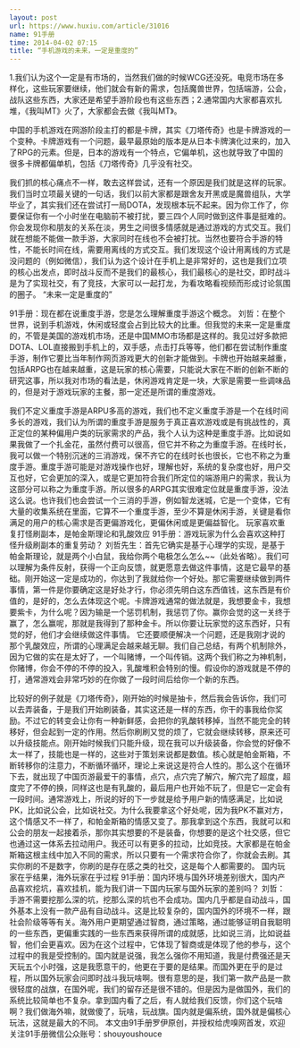 ```yaml
---
layout: post
url: https://www.huxiu.com/article/31016
name: 91手册
time: 2014-04-02 07:15
title: “手机游戏的未来，一定是重度的”
---
```

1.我们认为这个一定是有市场的，当然我们做的时候WCG还没死。电竞市场在多样化，这些玩家要继续，他们就会有新的需求，包括魔兽世界，包括端游，公会，战队这些东西，大家还是希望手游阶段也有这些东西；2.通常国内大家都喜欢扎堆，《我叫MT》火了，大家都会去做《我叫MT》。

中国的手机游戏在网游阶段主打的都是卡牌，其实《刀塔传奇》也是卡牌游戏的一个变种。卡牌游戏有一个问题，最早最原始的版本是从日本卡牌演化过来的，加入了RPG的元素。但是，日本的游戏有一个特点，它偏单机，这也就导致了中国的很多卡牌都偏单机，包括《刀塔传奇》几乎没有社交。

我们抓的核心痛点不一样，敢去这样尝试，还有一个原因是我们就是这样的玩家。我们当时立项最关键的一句话，我们以前大家都是跟舍友开黑或是魔兽组队，大学毕业了，其实我们还在尝试打一局DOTA，发现根本玩不起来。因为你工作了，你要保证你有一个小时坐在电脑前不被打扰，要三四个人同时做到这件事是挺难的。你会发现你和朋友的关系在淡，男生之间很多情感就是通过游戏的方式交互。我们就在想能不能做一款手游，大家同时在线也不会被打扰。当然也要符合手游的特性，不能长时间在线，需要用离线的方式交互。我们发现这个设计用离线的方式是没问题的（例如微信），我们认为这个设计在手机上是非常好的，这也是我们立项的核心出发点，即时战斗反而不是我们的最核心，我们最核心的是社交，即时战斗是为了实现社交，有了竞技，大家可以一起打龙，为看攻略看视频而形成讨论氛围的圈子。 “未来一定是重度的”

91手册：现在都在说重度手游，您是怎么理解重度手游这个概念。 刘哲：在整个世界，说到手机游戏，休闲或轻度会占到比较大的比重。但我觉的未来一定是重度的，不管是美国的游戏机市场，还是中国MMO市场都是这样的。我见过好多款把DOTA、LOL直接搬到手机上的，双手感，点击打兵等等，他们都在尝试制作重度手游，制作它要比当年制作网页游戏更大的创新才能做到。卡牌也开始越来越重，包括ARPG也在越来越重，这是玩家的核心需要，只能说大家在不断的创新不断的研究这事，所以我对市场的看法是，休闲游戏肯定是一块，大家是需要一些调味品的，但是对于游戏玩家的主餐，那一定还是所谓的重度游戏。

我们不定义重度手游是ARPU多高的游戏，我们也不定义重度手游是一个在线时间多长的游戏，我们认为所谓的重度手游是服务于真正喜欢游戏或是有挑战性的，真正定位的某种偏用户类的玩家需求的产品，我个人认为这种是重度手游。比如说如果我做了一个扎金花，虽然付费可以很高，但它并不称之为重度手游。在线时长，我可以做一个特别沉迷的三消游戏，保不齐它的在线时长也很长，它也不称之为重度手游。重度手游可能是对游戏操作也好，理解也好，系统的复杂度也好，用户交互也好，它会更加的深入，或是它更加符合我们所定位的端游用户的需求，我认为这部分可以称之为重度手游。所以很多的ARPG其实很难定位就是重度手游，没法这么说。也许我们也会尝试一个三消的手游，例如智龙迷城，它是一个变体，它有大量的收集系统在里面，它算不一个重度手游，至少不算是休闲手游，关键是看你满足的用户的核心需求是否更偏游戏化，更偏休闲或是更偏益智化。 玩家喜欢重复打怪刷副本，是帕金斯理论和乳酸效应 91手册：游戏玩家为什么会喜欢这种打怪升级刷副本的重复劳动？ 刘哲先生：首先它确实是基于心理学的实现，是基于帕金斯理论，就是两个小白鼠，我给你两个电极怎么怎么~~（此处省略）。我们可以理解为条件反射，获得一个正向反馈，就更愿意去做这件事情，这是它最早的基础。刚开始这一定是成功的，你达到了我就给你一个好处。那它需要继续做到两件事情，第一件是你要确定这是好处才行，你必须先明白这东西值钱，这东西是有价值的，是好的，怎么去体现这个呢。卡牌游戏通常的做法就是，我想要金卡，我想要紫卡，为什么呢？因为输是一个惩罚机制，我惩罚了你。赢你会觉的这一关终于赢了，怎么赢呢，那就是我得到了那种金卡。所以你要让玩家觉的这东西好，只有觉的好，他们才会继续做这件事情。 它还要顺便解决一个问题，还是我刚才说的那个乳酸效应，所谓的心理满足会越来越无聊。我们自己总结，有两个机制除外，因为它做的实在是太好了，一个叫赌博，一个叫传销。这两个我们称之为神机制，你赌博，你会不停的不停的投入，乳酸堆积会特别的慢。假设你的游戏就是不停的打，通常游戏会非常巧妙的在你做了一段时间后给你一个新的东西。

比较好的例子就是《刀塔传奇》，刚开始的时候是抽卡，然后我会告诉你，我们可以去弄装备，于是我们开始刷装备，其实这还是一样的东西，你干的事我给你奖励。不过它的转变会让你有一种新鲜感，会把你的乳酸转移掉，当然不能完全的转移好，但会起到一定的作用。然后你刷刷又觉的烦了，它就会继续转移，原来还可以升级技能点。刚开始时候我们只能升级，现在我可以升级装备，你会觉的好像不太一样了，技能也是一样的，这些对于策划来说都是数值。核心就是帕金斯箱，不断转移你的注意力，不断循环循环，理论上来说这是符合人性的。那么这个在循环下去，就出现了中国页游最爱干的事情，点穴，点穴完了解穴，解穴完了超度，超度完了不停的换，同样这也是有乳酸的，最后用户也开始不玩了，但是它一定会有一段时间。通常游戏上，所说的好的下一步就是给予用户新的情感满足，比如说PK，比如说公会，比如说社交。为什么我要拿这个好处呢，因为我PK不赢对方，这个情感又不一样了，和帕金斯箱的情感又变了。那我拿到这个东西，我就可以和公会的朋友一起接着杀，那你其实想要的不是装备，你想要的是这个社交感，但它也通过这一体系去拉动用户。我还可以有更多的拉动，比如竞技。大家都是在帕金斯箱这根主线中加入不同的需求，所以只要有一个需求符合你了，你就会去刷。其实你刷的不是数字，你刷的是存在感之类的社交，这是每个人都需要的。 国内玩家在乎结果，海外玩家在乎过程 91手册：国内环境与国外环境差别很大，国内产品喜欢挖坑，喜欢挂机，能为我们讲一下国内玩家与国外玩家的差别吗？ 刘哲：手游不需要挖那么深的坑，挖那么深的坑也不会成功。国内几乎都是自动战斗，国外基本上没有一款产品有自动战斗。这是比较复杂的，国内国外的环境不一样，跟社会阶级等等有关。海外用户更期望通过智商，通过策略，通过能够证明自我聪明的一些东西，更偏重实践的一些东西来获得所谓的成就感，比如说三消，比如说益智，他们会更喜欢。因为在这个过程中，它体现了智商或是体现了他的参与，这个过程中的我是受控制的。国内就是说强，我怎么强你不用知道，我是付费强还是天天玩五个小时强，这是我愿意干的，他更在于要的是结果。而国外更在乎的是过程，所以国外玩家会问即时战斗我玩啥啊。很有意思的是，我们第一款产品是一款很轻度的战旗，在国外呢，我们的留存还是很不错的。但是因为是做国外，我们的系统比较简单也不复杂。拿到国内看了之后，有人就给我们反馈，你们这个玩啥啊？我们做海外嘛，就做傻了，玩啥，玩战旗。国内就是偏系统，国外就是偏核心玩法，这就是最大的不同。 本文由91手册罗伊原创，并授权给虎嗅网首发，欢迎关注91手册微信公众账号：shouyoushouce

